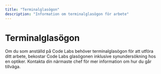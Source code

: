```yaml
---
title: "Terminalglasögon"
description: "Information om terminalglasögon för arbete"
---
```


# Terminalglasögon

Om du som anställd på Code Labs behöver terminalglasögon för att utföra ditt arbete, bekostar Code Labs glasögonen inklusive synundersökning hos en optiker. Kontakta din närmaste chef för mer information om hur du går tillväga.